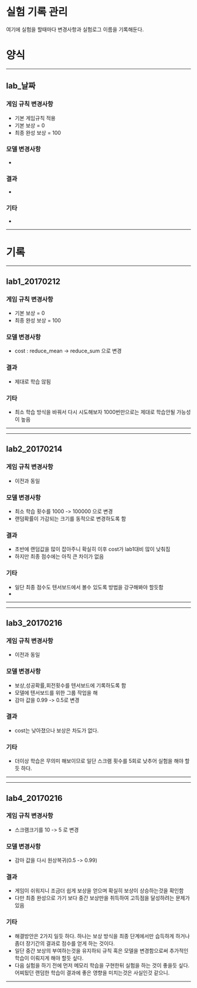 # 실험 기록 관리
여기에 실험을 할때마다 변경사항과 실험로그 이름을 기록해둔다.

# 양식

---
## lab_날짜
### 게임 규칙 변경사항
- 기본 게임규칙 적용
- 기본 보상 = 0
- 최종 완성 보상 = 100

### 모델 변경사항
-

### 결과
-

### 기타
-
---

# 기록

---
## lab1_20170212
### 게임 규칙 변경사항
- 기본 보상 = 0
- 최종 완성 보상 = 100

### 모델 변경사항
- cost : reduce_mean -> reduce_sum 으로 변경

### 결과
- 제대로 학습 않됨

### 기타
- 최소 학습 방식을 바꿔서 다시 시도해보자 1000번만으로는 제대로 학습안될 가능성이 높음
---


---
## lab2_20170214
### 게임 규칙 변경사항
- 이전과 동일

### 모델 변경사항
- 최소 학습 횟수를 1000 -> 100000 으로 변경
- 랜덤확률이 가감되는 크기를 동적으로 변경하도록 함

### 결과
- 초반에 랜덤값을 많이 잡아주니 확실히 이후 cost가 lab1대비 많이 낮춰짐
- 하지만 최종 점수에는 아직 큰 차이가 없음

### 기타
- 일단 최종 점수도 텐서보드에서 볼수 있도록 방법을 강구해봐야 할듯함
-
---

---
## lab3_20170216
### 게임 규칙 변경사항
- 이전과 동일

### 모델 변경사항
- 보상,성공확률,회전횟수를 텐서보드에 기록하도록 함
- 모델에 텐서보드를 위한 그룹 작업을 해
- 감마 값을 0.99 -> 0.5로 변경

### 결과
- cost는 낮아졌으나 보상은 차도가 없다.

### 기타
- 더이상 학습은 무의미 해보이므로 일단 스크램 횟수를 5회로 낮추어 실험을 해야 할듯 하다.
---

---
## lab4_20170216
### 게임 규칙 변경사항
- 스크램크기를 10 -> 5 로 변경

### 모델 변경사항
- 감마 값을 다시 원상복귀(0.5 -> 0.99)


### 결과
- 게임이 쉬워지니 조금더 쉽게 보상을 얻으며 확실히 보상이 상승하는것을 확인함
- 다만 최종 완성으로 가기 보다 중간 보상만을 취득하여 고득점을 달성하려는 문제가 있음

### 기타
- 해결방안은 2가지 일듯 하다. 하나는 보상 방식을 최종 단계에서만 습득하게 하거나 좀더 장기간의 결과로 점수를 얻게 하는 것이다.
- 일단 중간 보상의 부여하는것을 유지하되 규칙 혹은 모델을 변경함으로써 추가적인 학습이 이뤄지게 해야 할듯 싶다.
- 다음 실험을 하기 전에 먼저 메모리 학습을 구현한뒤 실험을 하는 것이 좋을듯 싶다. 어찌됬던 랜덤한 학습이 결과에 좋은 영향을 미치는것은 사실인것 같으니.
---

